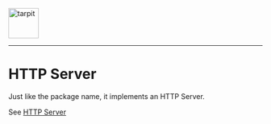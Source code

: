 <p>
    <img src="https://www.tarpit.cc/assets/tarpit.svg" alt="tarpit" height="60">
</p>

---

# HTTP Server

Just like the package name, it implements an HTTP Server.

See [HTTP Server](https://www.tarpit.cc/2-http-server)
